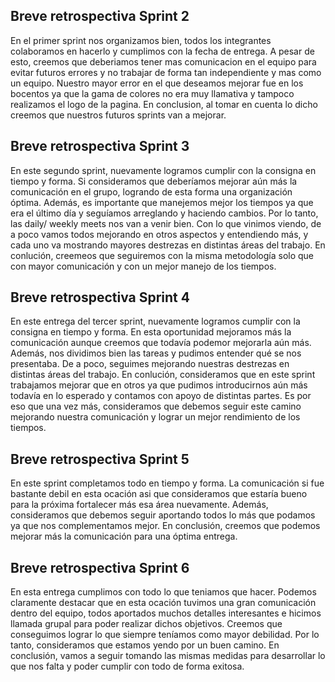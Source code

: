## Breve retrospectiva Sprint 2
En el primer sprint nos organizamos bien, todos los integrantes colaboramos en hacerlo y cumplimos con la fecha de entrega.
A pesar de esto, creemos que deberiamos tener mas comunicacion en el equipo para evitar futuros errores y no trabajar de forma tan independiente y mas como un equipo. Nuestro mayor error en el que deseamos mejorar fue en los bocentos ya que la gama de colores no era muy llamativa y tampoco realizamos el logo de la pagina.
En conclusion, al tomar en cuenta lo dicho creemos que nuestros futuros sprints van a mejorar.

## Breve retrospectiva Sprint 3
En este segundo sprint, nuevamente logramos cumplir con la consigna en tiempo y forma. 
Si consideramos que deberíamos mejorar aún más la comunicación en el grupo, logrando de esta forma una organización óptima. Además, es importante que manejemos mejor los tiempos ya que era el último día y seguíamos arreglando y haciendo cambios. Por lo tanto, las daily/ weekly meets nos van a venir bien.
Con lo que vinimos viendo, de a poco vamos todos mejorando en otros aspectos y entendiendo más, y cada uno va mostrando mayores destrezas en distintas áreas del trabajo. 
En conlución, creemeos que seguiremos con la misma metodología solo que con mayor comunicación y con un mejor manejo de los tiempos. 

## Breve retrospectiva Sprint 4
En este entrega del tercer sprint, nuevamente logramos cumplir con la consigna en tiempo y forma. 
En esta oportunidad mejoramos más la comunicación aunque creemos que todavía podemor mejorarla aún más. Además, nos dividimos bien las tareas y pudimos entender qué se nos presentaba. 
De a poco, seguimes mejorando nuestras destrezas en distintas áreas del trabajo. 
En conlución, consideramos que en este sprint trabajamos mejorar que en otros ya que pudimos introducirnos aún más todavía en lo esperado y contamos con apoyo de distintas partes. Es por eso que una vez más, consideramos que debemos seguir este camino mejorando nuestra comunicación y lograr un mejor rendimiento de los tiempos. 

## Breve retrospectiva Sprint 5
En este sprint completamos todo en tiempo y forma. La comunicación si fue bastante debil en esta ocación asi que consideramos que estaría bueno para la próxima fortalecer más esa área nuevamente. 
Además, consideramos que debemos seguir aportando todos lo más que podamos ya que nos complementamos mejor. 
En conclusión, creemos que podemos  mejorar más la comunicación para una óptima entrega. 

## Breve retrospectiva Sprint 6
En esta entrega cumplimos con todo lo que teniamos que hacer. Podemos claramente destacar que en esta ocación tuvimos una gran comunicación dentro del equipo, todos aportados muchos detalles interesantes e hicimos llamada grupal para poder realizar dichos objetivos. Creemos que conseguimos lograr lo que siempre teníamos como mayor debilidad. Por lo tanto, consideramos que estamos yendo por un buen camino. 
En conclusión, vamos a seguir tomando las mismas medidas para desarrollar lo que nos falta y poder cumplir con todo de forma exitosa.